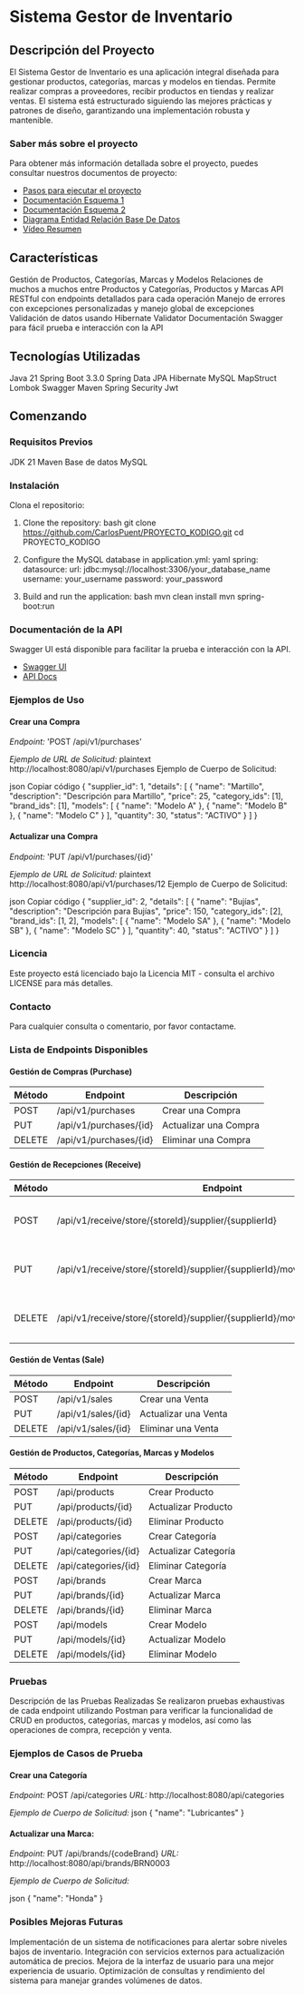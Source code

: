 # Sistema Gestor de Inventario
## Descripción del Proyecto
El Sistema Gestor de Inventario es una aplicación integral diseñada para gestionar productos, categorías, marcas y modelos en tiendas. Permite realizar compras a proveedores, recibir productos en tiendas y realizar ventas. El sistema está estructurado siguiendo las mejores prácticas y patrones de diseño, garantizando una implementación robusta y mantenible.

### Saber más sobre el proyecto

Para obtener más información detallada sobre el proyecto, puedes consultar nuestros documentos de proyecto:

* [Pasos para ejecutar el proyecto](PASOS_PARA_HACER_FUNCIONAR_EL_SISTEMA.pdf)
* [Documentación Esquema 1](DOCESQUEMA1.pdf)
* [Documentación Esquema 2](DOCESQUEMAMOSVIMIENTOS.pdf)
* [Diagrama Entidad Relación Base De Datos](DiagramaER_proyectoKodigo.pdf)
* [Vídeo Resumen](https://www.youtube.com/watch?v=O-RILwe75vg)

## Características
Gestión de Productos, Categorías, Marcas y Modelos
Relaciones de muchos a muchos entre Productos y Categorías, Productos y Marcas
API RESTful con endpoints detallados para cada operación
Manejo de errores con excepciones personalizadas y manejo global de excepciones
Validación de datos usando Hibernate Validator
Documentación Swagger para fácil prueba e interacción con la API

## Tecnologías Utilizadas
Java 21
Spring Boot 3.3.0
Spring Data JPA
Hibernate
MySQL
MapStruct
Lombok
Swagger
Maven
Spring Security
Jwt 

## Comenzando

### Requisitos Previos
JDK 21
Maven
Base de datos MySQL

### Instalación
Clona el repositorio:

1. Clone the repository:
    bash
    git clone https://github.com/CarlosPuent/PROYECTO_KODIGO.git
    cd PROYECTO_KODIGO
    

2. Configure the MySQL database in application.yml:
    yaml
    spring:
      datasource:
        url: jdbc:mysql://localhost:3306/your_database_name
        username: your_username
        password: your_password
    

3. Build and run the application:
    bash
    mvn clean install
    mvn spring-boot:run
     
    
### Documentación de la API
Swagger UI está disponible para facilitar la prueba e interacción con la API.

- [Swagger UI](http://localhost:8080/swagger-ui.html)
- [API Docs](http://localhost:8080/v3/api-docs)

### Ejemplos de Uso
#### Crear una Compra
*Endpoint:* 'POST /api/v1/purchases'

*Ejemplo de URL de Solicitud:*
plaintext
http://localhost:8080/api/v1/purchases
Ejemplo de Cuerpo de Solicitud:

json
Copiar código
{
    "supplier_id": 1,
    "details": [
        {
            "name": "Martillo",
            "description": "Descripción para Martillo",
            "price": 25,
            "category_ids": [1],
            "brand_ids": [1],
            "models": [
                {
                    "name": "Modelo A"
                },
                {
                    "name": "Modelo B"
                },
                {
                    "name": "Modelo C"
                }
            ],
            "quantity": 30,
            "status": "ACTIVO"
        }
    ]
}

#### Actualizar una Compra
*Endpoint:* 'PUT /api/v1/purchases/{id}'

*Ejemplo de URL de Solicitud:*
plaintext
http://localhost:8080/api/v1/purchases/12
Ejemplo de Cuerpo de Solicitud:

json
Copiar código
{
    "supplier_id": 2,
    "details": [
        {
            "name": "Bujías",
            "description": "Descripción para Bujías",
            "price": 150,
            "category_ids": [2],
            "brand_ids": [1, 2],
            "models": [
                {
                    "name": "Modelo SA"
                },
                {
                    "name": "Modelo SB"
                },
                {
                    "name": "Modelo SC"
                }
            ],
            "quantity": 40,
            "status": "ACTIVO"
        }
    ]
}

### Licencia
Este proyecto está licenciado bajo la Licencia MIT - consulta el archivo LICENSE para más detalles.

### Contacto
Para cualquier consulta o comentario, por favor contactame.

### Lista de Endpoints Disponibles

#### Gestión de Compras (Purchase)

| Método | Endpoint | Descripción |
| --- | --- | --- |
| POST | /api/v1/purchases | Crear una Compra |
| PUT | /api/v1/purchases/{id} | Actualizar una Compra |
| DELETE | /api/v1/purchases/{id} | Eliminar una Compra |

#### Gestión de Recepciones (Receive)

| Método | Endpoint | Descripción |
| --- | --- | --- |
| POST | /api/v1/receive/store/{storeId}/supplier/{supplierId} | Recepción de Productos en Tienda |
| PUT | /api/v1/receive/store/{storeId}/supplier/{supplierId}/movement/{movementId} | Actualizar Recepción de Productos |
| DELETE | /api/v1/receive/store/{storeId}/supplier/{supplierId}/movement/{movementId} | Eliminar Recepción de Productos |

#### Gestión de Ventas (Sale)

| Método | Endpoint | Descripción |
| --- | --- | --- |
| POST | /api/v1/sales | Crear una Venta |
| PUT | /api/v1/sales/{id} | Actualizar una Venta |
| DELETE | /api/v1/sales/{id} | Eliminar una Venta |

#### Gestión de Productos, Categorías, Marcas y Modelos

| Método | Endpoint | Descripción |
| --- | --- | --- |
| POST | /api/products | Crear Producto |
| PUT | /api/products/{id} | Actualizar Producto |
| DELETE | /api/products/{id} | Eliminar Producto |
| POST | /api/categories | Crear Categoría |
| PUT | /api/categories/{id} | Actualizar Categoría |
| DELETE | /api/categories/{id} | Eliminar Categoría |
| POST | /api/brands | Crear Marca |
| PUT | /api/brands/{id} | Actualizar Marca |
| DELETE | /api/brands/{id} | Eliminar Marca |
| POST | /api/models | Crear Modelo |
| PUT | /api/models/{id} | Actualizar Modelo |
| DELETE | /api/models/{id} | Eliminar Modelo |

### Pruebas
Descripción de las Pruebas Realizadas
Se realizaron pruebas exhaustivas de cada endpoint utilizando Postman para verificar la funcionalidad de CRUD en productos, categorías, marcas y modelos, así como las operaciones de compra, recepción y venta.

### Ejemplos de Casos de Prueba

#### Crear una Categoría

*Endpoint:* POST /api/categories
*URL:* http://localhost:8080/api/categories

*Ejemplo de Cuerpo de Solicitud:*
json
{
    "name": "Lubricantes"
}

#### Actualizar una Marca:

*Endpoint:* PUT /api/brands/{codeBrand}
*URL:* http://localhost:8080/api/brands/BRN0003

*Ejemplo de Cuerpo de Solicitud:*

json
{
    "name": "Honda"
}


### Posibles Mejoras Futuras
Implementación de un sistema de notificaciones para alertar sobre niveles bajos de inventario.
Integración con servicios externos para actualización automática de precios.
Mejora de la interfaz de usuario para una mejor experiencia de usuario.
Optimización de consultas y rendimiento del sistema para manejar grandes volúmenes de datos.
